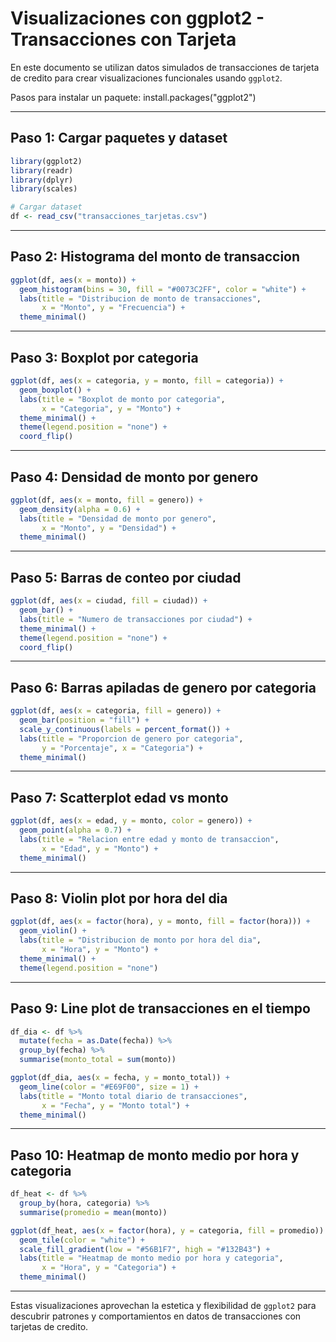 
# Visualizaciones con ggplot2 - Transacciones con Tarjeta

En este documento se utilizan datos simulados de transacciones de tarjeta de credito para crear visualizaciones funcionales usando `ggplot2`.

Pasos para instalar un paquete:
install.packages("ggplot2")

---

## Paso 1: Cargar paquetes y dataset

```r
library(ggplot2)
library(readr)
library(dplyr)
library(scales)

# Cargar dataset
df <- read_csv("transacciones_tarjetas.csv")
```

---

## Paso 2: Histograma del monto de transaccion

```r
ggplot(df, aes(x = monto)) +
  geom_histogram(bins = 30, fill = "#0073C2FF", color = "white") +
  labs(title = "Distribucion de monto de transacciones",
       x = "Monto", y = "Frecuencia") +
  theme_minimal()
```

---

## Paso 3: Boxplot por categoria

```r
ggplot(df, aes(x = categoria, y = monto, fill = categoria)) +
  geom_boxplot() +
  labs(title = "Boxplot de monto por categoria",
       x = "Categoria", y = "Monto") +
  theme_minimal() +
  theme(legend.position = "none") +
  coord_flip()
```

---

## Paso 4: Densidad de monto por genero

```r
ggplot(df, aes(x = monto, fill = genero)) +
  geom_density(alpha = 0.6) +
  labs(title = "Densidad de monto por genero",
       x = "Monto", y = "Densidad") +
  theme_minimal()
```

---

## Paso 5: Barras de conteo por ciudad

```r
ggplot(df, aes(x = ciudad, fill = ciudad)) +
  geom_bar() +
  labs(title = "Numero de transacciones por ciudad") +
  theme_minimal() +
  theme(legend.position = "none") +
  coord_flip()
```

---

## Paso 6: Barras apiladas de genero por categoria

```r
ggplot(df, aes(x = categoria, fill = genero)) +
  geom_bar(position = "fill") +
  scale_y_continuous(labels = percent_format()) +
  labs(title = "Proporcion de genero por categoria",
       y = "Porcentaje", x = "Categoria") +
  theme_minimal()
```

---

## Paso 7: Scatterplot edad vs monto

```r
ggplot(df, aes(x = edad, y = monto, color = genero)) +
  geom_point(alpha = 0.7) +
  labs(title = "Relacion entre edad y monto de transaccion",
       x = "Edad", y = "Monto") +
  theme_minimal()
```

---

## Paso 8: Violin plot por hora del dia

```r
ggplot(df, aes(x = factor(hora), y = monto, fill = factor(hora))) +
  geom_violin() +
  labs(title = "Distribucion de monto por hora del dia",
       x = "Hora", y = "Monto") +
  theme_minimal() +
  theme(legend.position = "none")
```

---

## Paso 9: Line plot de transacciones en el tiempo

```r
df_dia <- df %>%
  mutate(fecha = as.Date(fecha)) %>%
  group_by(fecha) %>%
  summarise(monto_total = sum(monto))

ggplot(df_dia, aes(x = fecha, y = monto_total)) +
  geom_line(color = "#E69F00", size = 1) +
  labs(title = "Monto total diario de transacciones",
       x = "Fecha", y = "Monto total") +
  theme_minimal()
```

---

## Paso 10: Heatmap de monto medio por hora y categoria

```r
df_heat <- df %>%
  group_by(hora, categoria) %>%
  summarise(promedio = mean(monto))

ggplot(df_heat, aes(x = factor(hora), y = categoria, fill = promedio)) +
  geom_tile(color = "white") +
  scale_fill_gradient(low = "#56B1F7", high = "#132B43") +
  labs(title = "Heatmap de monto medio por hora y categoria",
       x = "Hora", y = "Categoria") +
  theme_minimal()
```

---

Estas visualizaciones aprovechan la estetica y flexibilidad de `ggplot2` para descubrir patrones y comportamientos en datos de transacciones con tarjetas de credito.

